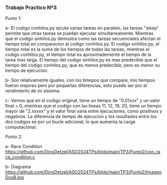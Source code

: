 ### Trabajo Practico Nº3

<P>
 Punto 1:
 
 a- El codigo conhilos.py ejcuta varias tareas en paralelo, las tareas "sleep" permite que otras tareas se puedan ejecutar simultaneamente. Mientras que el codigo sinhilos.py demustra como las tareas secuenciales afectan el tiempo total en comparacion al codigo conhilos.py. El codigo sinhilos.py, el tiempo total es la suma de los tiempos de todas las tareas, mientras el codigo conhilos.py, el tiempo total es aproximademente el tiempo de la tarea mas larga.
El tiempo del codigo sinhilos.py es mas predecible que el tiempo del codigo conhilos.py, que es menos predecible, pero es menor su tiempo de ejecucion. 

b- Son relativamente iguales. con los timepos que compare, mis tiempos fueron mejores pero por pequeñas diferencias, esto puede ser por el rendimiento de mi sistema.

c- Vemos que en el codigo original, tiene un tiempo de "0.01xxx" y un valor final = 0, mientras que el codigo con las lineas 11, 12, 19, 20, tiene un tiempo mayor de "2.xxxxx" y el valor final varia entre ejecuciones, como positivos y negativos. 
La diferencia de tiempo de ejecucion y los resultados entre los dos codigos es por un bucle adicional, lo que aumenta la carga computacional.

Punto 2:
 
a- Race Condition
https://github.com/DinoDetzel/ASO2024TPs/blob/main/TP3/Punto2/con_race_condition.c

b- Diagrama 
https://github.com/DinoDetzel/ASO2024TPs/blob/main/TP3/Punto2/ImagenDosB.jpg
</p>
